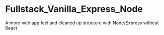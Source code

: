 # Fullstack_Vanilla_Express_Node

A more web app feel and cleaned up structure with Node/Express without React